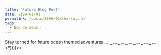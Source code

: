 ```yaml
---
title: 'Future Blog Post'
date: 2199-01-01
permalink: /posts/2199/01/the-future/
tags:
  - Nom de Zeus !
---
```

Stay tunned for future ocean themed adventures ... 
‿︵‿︵‿︵‿︵‿︵‿︵
           <º))))><
<!---This post will show up by default. To disable scheduling of future posts, edit `config.yml` and set `future: false`. --->
